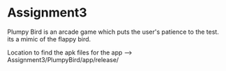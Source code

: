 # Assignment3
Plumpy Bird is an arcade game which puts the user's patience to the test.
its a mimic of the flappy bird.

Location to find the apk files for the app --> Assignment3/PlumpyBird/app/release/

